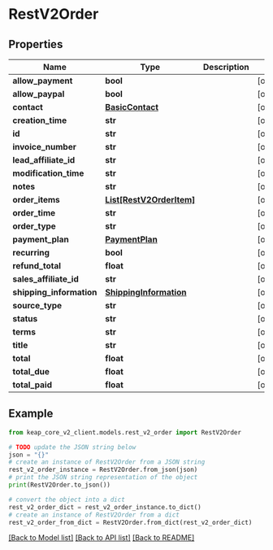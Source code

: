 # RestV2Order


## Properties

Name | Type | Description | Notes
------------ | ------------- | ------------- | -------------
**allow_payment** | **bool** |  | [optional] 
**allow_paypal** | **bool** |  | [optional] 
**contact** | [**BasicContact**](BasicContact.md) |  | [optional] 
**creation_time** | **str** |  | [optional] 
**id** | **str** |  | [optional] 
**invoice_number** | **str** |  | [optional] 
**lead_affiliate_id** | **str** |  | [optional] 
**modification_time** | **str** |  | [optional] 
**notes** | **str** |  | [optional] 
**order_items** | [**List[RestV2OrderItem]**](RestV2OrderItem.md) |  | [optional] 
**order_time** | **str** |  | [optional] 
**order_type** | **str** |  | [optional] 
**payment_plan** | [**PaymentPlan**](PaymentPlan.md) |  | [optional] 
**recurring** | **bool** |  | [optional] 
**refund_total** | **float** |  | [optional] 
**sales_affiliate_id** | **str** |  | [optional] 
**shipping_information** | [**ShippingInformation**](ShippingInformation.md) |  | [optional] 
**source_type** | **str** |  | [optional] 
**status** | **str** |  | [optional] 
**terms** | **str** |  | [optional] 
**title** | **str** |  | [optional] 
**total** | **float** |  | [optional] 
**total_due** | **float** |  | [optional] 
**total_paid** | **float** |  | [optional] 

## Example

```python
from keap_core_v2_client.models.rest_v2_order import RestV2Order

# TODO update the JSON string below
json = "{}"
# create an instance of RestV2Order from a JSON string
rest_v2_order_instance = RestV2Order.from_json(json)
# print the JSON string representation of the object
print(RestV2Order.to_json())

# convert the object into a dict
rest_v2_order_dict = rest_v2_order_instance.to_dict()
# create an instance of RestV2Order from a dict
rest_v2_order_from_dict = RestV2Order.from_dict(rest_v2_order_dict)
```
[[Back to Model list]](../README.md#documentation-for-models) [[Back to API list]](../README.md#documentation-for-api-endpoints) [[Back to README]](../README.md)


